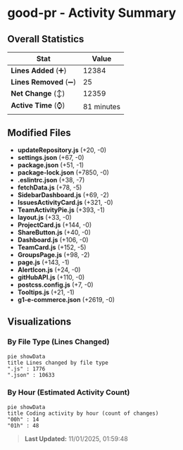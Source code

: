 # good-pr - Activity Summary 

## Overall Statistics

| Stat                   | Value                                                             |
| ---------------------- | ----------------------------------------------------------------- |
| **Lines Added** (➕)   | 12384                                          |
| **Lines Removed** (➖) | 25                                        |
| **Net Change** (↕)    | 12359                |
| **Active Time** (⌚)   | 81 minutes |


## Modified Files
- **updateRepository.js** (+20, -0)
- **settings.json** (+67, -0)
- **package.json** (+51, -1)
- **package-lock.json** (+7850, -0)
- **.eslintrc.json** (+38, -7)
- **fetchData.js** (+78, -5)
- **SidebarDashboard.js** (+69, -2)
- **IssuesActivityCard.js** (+321, -0)
- **TeamActivityPie.js** (+393, -1)
- **layout.js** (+33, -0)
- **ProjectCard.js** (+144, -0)
- **ShareButton.js** (+40, -0)
- **Dashboard.js** (+106, -0)
- **TeamCard.js** (+152, -5)
- **GroupsPage.js** (+98, -2)
- **page.js** (+143, -1)
- **AlertIcon.js** (+24, -0)
- **gitHubAPI.js** (+110, -0)
- **postcss.config.js** (+7, -0)
- **Tooltips.js** (+21, -1)
- **g1-e-commerce.json** (+2619, -0)

## Visualizations

### By File Type (Lines Changed)

```mermaid
pie showData
title Lines changed by file type
".js" : 1776
".json" : 10633
```

### By Hour (Estimated Activity Count)

```mermaid
pie showData
title Coding activity by hour (count of changes)
"00h" : 14
"01h" : 48
```


> **Last Updated:** 11/01/2025, 01:59:48